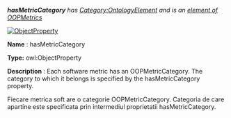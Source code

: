 ___hasMetricCategory__ 
 has
 [Category:OntologyElement](../../Category/OntologyElement "Category:OntologyElement") 
 and is an
 [element of](../../Property/ElementOf "Property:ElementOf") 
[OOPMetrics](../../Submissions/OOPMetrics "Submissions:OOPMetrics")_




  





[![ObjectProperty](../../images/thumb/c/c3/ObjectProperty.gif/45px-ObjectProperty.gif)](../../Image/ObjectProperty.gif "ObjectProperty")


__Name__ 
 : hasMetricCategory
 



__Type:__ 
 owl:ObjectProperty
 



__Description__ 
 : Each software metric has an OOPMetricCategory. The category to which it belongs is specified by the hasMetricCategory property.
 



  





 Fiecare metrica soft are o categorie OOPMetricCategory. Categoria de care apartine este specificata prin intermediul proprietatii hasMetricCategory.